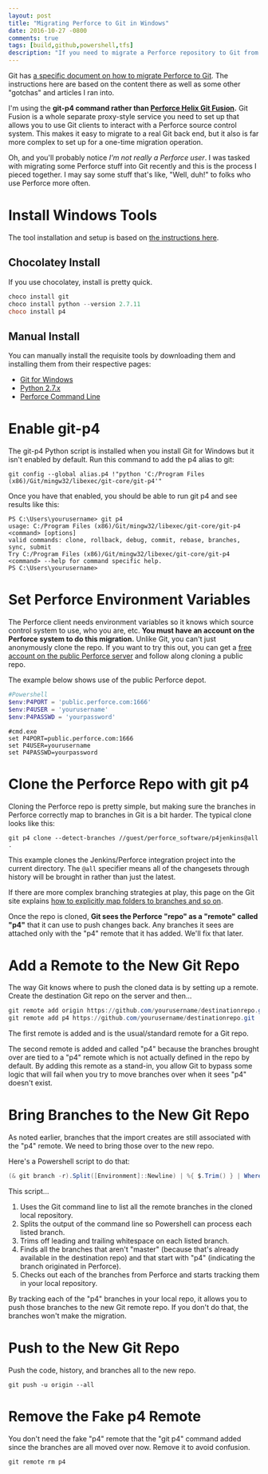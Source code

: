 ```yaml
---
layout: post
title: "Migrating Perforce to Git in Windows"
date: 2016-10-27 -0800
comments: true
tags: [build,github,powershell,tfs]
description: "If you need to migrate a Perforce repository to Git from a Windows machine, this is how. At least, you know, 'works on my box.'"
---
```

Git has [a specific document on how to migrate Perforce to Git](https://git-scm.com/book/en/v2/Git-and-Other-Systems-Migrating-to-Git#Perforce). The instructions here are based on the content there as well as some other "gotchas" and articles I ran into.

I'm using the **git-p4 command rather than [Perforce Helix Git Fusion](https://www.perforce.com/perforce/doc.current/manuals/intro/index.html#basic_concepts.git.fusion).** Git Fusion is a whole separate proxy-style service you need to set up that allows you to use Git clients to interact with a Perforce source control system. This makes it easy to migrate to a real Git back end, but it also is far more complex to set up for a one-time migration operation.

Oh, and you'll probably notice _I'm not really a Perforce user_. I was tasked with migrating some Perforce stuff into Git recently and this is the process I pieced together. I may say some stuff that's like, "Well, duh!" to folks who use Perforce more often.

# Install Windows Tools
The tool installation and setup is based on [the instructions here](http://ericlathrop.com/2012/12/how-to-set-up-git-p4-in-windows/).

## Chocolatey Install
If you use chocolatey, install is pretty quick.

```powershell
choco install git
choco install python --version 2.7.11
choco install p4
```

## Manual Install
You can manually install the requisite tools by downloading them and installing them from their respective pages:

- [Git for Windows](https://git-scm.com/download/win)
- [Python 2.7.x](https://www.python.org/downloads/windows/)
- [Perforce Command Line](https://www.perforce.com/downloads/helix#clients)

# Enable git-p4
The git-p4 Python script is installed when you install Git for Windows but it isn't enabled by default. Run this command to add the p4 alias to git:

`git config --global alias.p4 !"python 'C:/Program Files (x86)/Git/mingw32/libexec/git-core/git-p4'"`

Once you have that enabled, you should be able to run git p4 and see results like this:

```
PS C:\Users\yourusername> git p4
usage: C:/Program Files (x86)/Git/mingw32/libexec/git-core/git-p4 <command> [options]
valid commands: clone, rollback, debug, commit, rebase, branches, sync, submit
Try C:/Program Files (x86)/Git/mingw32/libexec/git-core/git-p4 <command> --help for command specific help.
PS C:\Users\yourusername>
```

# Set Perforce Environment Variables
The Perforce client needs environment variables so it knows which source control system to use, who you are, etc. **You must have an account on the Perforce system to do this migration.** Unlike Git, you can't just anonymously clone the repo. If you want to try this out, you can get a [free account on the public Perforce server](https://swarm.workshop.perforce.com/) and follow along cloning a public repo.

The example below shows use of the public Perforce depot.

```powershell
#Powershell
$env:P4PORT = 'public.perforce.com:1666'
$env:P4USER = 'yourusername'
$env:P4PASSWD = 'yourpassword'
```

```
#cmd.exe
set P4PORT=public.perforce.com:1666
set P4USER=yourusername
set P4PASSWD=yourpassword
```

# Clone the Perforce Repo with git p4
Cloning the Perforce repo is pretty simple, but making sure the branches in Perforce correctly map to branches in Git is a bit harder. The typical clone looks like this:

`git p4 clone --detect-branches //guest/perforce_software/p4jenkins@all .`

This example clones the Jenkins/Perforce integration project into the current directory. The `@all` specifier means all of the changesets through history will be brought in rather than just the latest.

If there are more complex branching strategies at play, this page on the Git site explains [how to explicitly map folders to branches and so on](https://git-scm.com/book/en/v2/Git-and-Other-Systems-Git-as-a-Client#_git_p4_branches).

Once the repo is cloned, **Git sees the Perforce "repo" as a "remote" called "p4"** that it can use to push changes back. Any branches it sees are attached only with the "p4" remote that it has added. We'll fix that later.

# Add a Remote to the New Git Repo
The way Git knows where to push the cloned data is by setting up a remote. Create the destination Git repo on the server and then...

```powershell
git remote add origin https://github.com/yourusername/destinationrepo.git
git remote add p4 https://github.com/yourusername/destinationrepo.git
```

The first remote is added and is the usual/standard remote for a Git repo.

The second remote is added and called "p4" because the branches brought over are tied to a "p4" remote which is not actually defined in the repo by default. By adding this remote as a stand-in, you allow Git to bypass some logic that will fail when you try to move branches over when it sees "p4" doesn't exist.

# Bring Branches to the New Git Repo
As noted earlier, branches that the import creates are still associated with the "p4" remote. We need to bring those over to the new repo.

Here's a Powershell script to do that:

```powershell
(& git branch -r).Split([Environment]::Newline) | %{ $.Trim() } | Where-Object { $ -notlike "/master" -and $_ -like "p4/" } | %{ (& git checkout --track "$_") }
```

This script...

1. Uses the Git command line to list all the remote branches in the cloned local repository.
2. Splits the output of the command line so Powershell can process each listed branch.
3. Trims off leading and trailing whitespace on each listed branch.
4. Finds all the branches that aren't "master" (because that's already available in the destination repo) and that start with "p4" (indicating the branch originated in Perforce).
5. Checks out each of the branches from Perforce and starts tracking them in your local repository.

By tracking each of the "p4" branches in your local repo, it allows you to push those branches to the new Git remote repo. If you don't do that, the branches won't make the migration.

# Push to the New Git Repo
Push the code, history, and branches all to the new repo.

`git push -u origin --all`

# Remove the Fake p4 Remote
You don't need the fake "p4" remote that the "git p4" command added since the branches are all moved over now. Remove it to avoid confusion.

`git remote rm p4`
